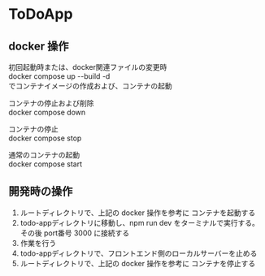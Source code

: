 # ToDoApp

## docker 操作
初回起動時または、docker関連ファイルの変更時<br />
docker compose up --build -d<br />
でコンテナイメージの作成および、コンテナの起動

コンテナの停止および削除<br />
docker compose down<br />

コンテナの停止<br />
docker compose stop<br />

通常のコンテナの起動<br />
docker compose start

## 開発時の操作
1. ルートディレクトリで、上記の docker 操作を参考に コンテナを起動する
2. todo-appディレクトリに移動し、npm run dev をターミナルで実行する。その後 port番号 3000 に接続する
3. 作業を行う
4. todo-appディレクトリで、フロントエンド側のローカルサーバーを止める
5. ルートディレクトリで、上記の docker 操作を参考に コンテナを停止する
